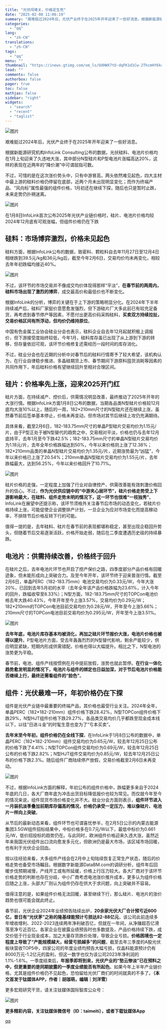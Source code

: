 ```yaml
---
title: "光伏闯难关，价格定生死"
date: "2025-02-08 11:06:19"
summary: "艰难挺过2024年后，光伏产业终于在2025年开年迎来了一些好消息。根据新能源研究机构InfoLin..."
categories:
  - "qq"
lang:
  - "zh-CN"
translations:
  - "zh-CN"
tags:
  - "qq"
menu: ""
thumbnail: "https://inews.gtimg.com/om_ls/OdHWX7tO-dqFK1d1Cw-2ThcmHY6k4Kwv5oecD-Wb7ExUwAA_640360/0"
lead: ""
comments: false
authorbox: false
pager: true
toc: false
mathjax: false
sidebar: "right"
widgets:
  - "search"
  - "recent"
  - "taglist"
---
```


![图片](https://inews.gtimg.com/om_bt/O310LxGpjVpdK7dQMOEfGxcwjpovI-90HCFMgXoxF1uIsAA/1000)

艰难挺过2024年后，光伏产业终于在2025年开年迎来了一些好消息。

根据新能源研究机构InfoLink Consulting公布的数据，光伏硅料、电池片价格均在1月上旬迎来了久违地大涨，其中部分N型硅片和P型电池片涨幅高达20%，这样的表现在近两年的“降价潮”中可谓屈指可数。

不过，可惜的是在这次涨价势头中，只有中游冒高，两头依然难见起色，四大主材中最上游的硅料价格仍停留在底部，近两个月未出现明显变化；而作为终端产品、“风向标”属性最强的组件价格，1月初还在继续下探，随后也只是暂时止跌，未来走势仍扑朔迷离。

![图片](https://inews.gtimg.com/om_bt/OCldxOS_h5M7-hGcxoTxUb7RaEqUW0iUGyqnSXPczENIcAA/641)

在1月8日InfoLink首次公布2025年光伏产业链价格时，硅片、电池片价格均较2024年12月底有可观涨幅，但组件价格仍在下跌

**硅料：市场博弈激烈，价格未见起色**
--------------------

硅料方面，根据InfoLink公布的数据，致密料、颗粒料自去年11月27日至12月4日相继跌到39.5元/kg和36元/kg后，截至今年2月6日，交易均价均未再变化，相较去年年初跌幅均接近40%。

![图片](https://inews.gtimg.com/om_bt/Ox5a7AZxyeoeTuw9_fX1XCM_N1kQ_YAtjG19HLGtN0LysAA/641)

不过，该环节的市场交易并不像成交均价体现得那样“平淡”，**在春节前的两周内，硅料市场出现了激烈的博弈**，成交最高价和最低价也不断变化。

根据InfoLink的分析，博弈的关键在于上下游的策略明显分化。在2024年下半年持续减产后，硅料厂家挺价意愿愈发强烈，但下游硅片厂大多此前已有较充足备货，再考虑到春节停产等因素，不愿付出更高价码采购硅料，**买卖双方持续拉扯，交易价格区间有所浮动，但均价仍维持原位**。

中国有色金属工业协会硅业分会也表示，硅料企业自去年12月起就积极上调报价，但下游接受度始终较低，今年1月，硅料库存虽已出现了从上游到下游的转移，但存量依旧可观，该环节价格修复还需经历一段时间的库存消化。

不过，硅业分会也在近期的分析中对春节后的硅料行情寄予了较大希望，该机构认为，在行业自律稳步推进、多晶硅期货上市、春节期间下游原料囤货消耗等因素的共同作用下，年后硅料价格有望继续回升至相对合理区间。

**硅片：价格率先上涨，迎来2025开门红**
-----------------------

硅片方面，在持续减产、控价后，供需情况明显改善，最终推动了2025年开年的大涨行情。根据InfoLink方面1月8日公布的数据，当期各品类N型硅片价格较12月底均大涨10%以上，随后的一周，182\*210mm尺寸的N型硅片还在继续上涨，虽然春节前后签单基本停止，价格未再变动，但市场对其节后继续上攻仍充满期待。

具体来看，截至2月6日，182-183.75mm尺寸的单晶P型硅片交易均价为1.15元/片，由于P型正处于被N型替代的趋势之中，交易相对平淡，价格也仍与去年12月底持平，去年1月至今下跌42.5%；182-183.75mm尺寸的单晶N型硅片交易均价为1.18元/片，去年全年价格跌幅达到50%，今年以来价格则上涨了12.38%；182\*210mm品类的单晶N型硅片交易均价为1.35元/片，近期涨势最为“凶猛”，今年以来价格已上涨了20.54%；210mm单晶N型硅片交易均价为1.55元/片，去年跌幅最大，达到56.25%，今年以来价格回升了10.71%。

![图片](https://inews.gtimg.com/om_bt/OTfwEM028HC48lM0q8IU2-Ee0vahj28fN7XyQvzUrpigwAA/641)

硅片价格的走强，一定程度上加强了行业对自律控产、供需改善能有效刺激价格回升的信心。不过，**作为光伏供应链中的“中游夹心层环节”，硅片价格走势受上下游影响最大，在硅料、组件走势未明的情况下，这一环节也很难“一枝独秀”**。InfoLink在展望中还提示称，该环节须格外关注春节后市场的动态变化，若硅片价格持续上涨，可能促使企业调整排产计划，一旦企业为应对市场变化而提高稼动率，不排除节后价格反转下行的可能。

值得一提的是，去年硅料、硅片在春节前的表现都堪称稳定，甚至出现企稳回升势头，但随着节后交易逐渐活跃，价格开始走弱，随后在二季度遭遇历史级的持续暴跌。

**电池片：供需持续改善，价格终于回升**
---------------------

在硅片之后，去年电池片环节也开启了控产保价之路，四季度部分产品价格有回暖迹象，但未能形成向上突破合力。及至今年开年，该环节终于迎来普涨行情。截至2月6日，单晶PERC（182-183.75mm）电池交易均价为0.33元/W，今年大涨20%，已回到去年5月初的水平（去年全年该产品价格跌幅为23.61%，计入今年的回升，跌幅收窄至8.33%）；N型方面，182-183.75mm尺寸的TOPCon电池价格去年大跌40.43%，今年开年至今上涨3.57%，交易均价为0.29元/W；182\*210mm的TOPCon电池目前交易均价为0.28元/W，开年至今上涨5.66%；210mm尺寸的TOPCon电池目前交易均价为0.295元/W，开年至今上涨3.51%。

![图片](https://inews.gtimg.com/om_bt/O3s94oyCQzON7te_gHo81IlsKQNKSbK4bsg98hIQb5uUoAA/641)

**去年年底，电池片库存基本均被消化，再加之硅片环节报价大涨，电池片价格也被得以提升**。P型电池片方面，受去年轰轰烈烈的N型替代影响，剩余产能较少，供应明显紧缺，短期内形成供需错配，价格也得以大幅提升。相比之下，N型电池的涨势更为平稳。

春节前，电池、组件产线按惯例在月中提前放假，涨势也就此暂停。**在行业一体化趋势愈发明显的情况下，电池片与组件的绑定也日益加深，对于节后电池片价格能否继续上行，最终还需看组件的“脸色”**。

**组件：光伏最难一环，年初价格仍在下探**
----------------------

组件是光伏产业链中最重要的终端产品，其价格也最受行业关注。2024年全年，单晶PERC（182\*182-210mm）组件价格下跌28.42%，N型TOPCon组件价格下跌29%，N型HJT组件价格下跌29.27%，各品类交易均价几乎都跌至现金成本线以下，以往“日进斗金”的时髦生意也变为了“亏本买卖”。

**去年末至今年初，组件价格仍在全线下探**，在InfoLink于1月8日公布的数据中，单晶PERC（182\*182-210mm）组件交易均价为0.65元/W，较去年12月25日公布的价格下跌了4.41%；N型TOPCon组件交易均价为0.69元/W，较去年12月25日公布的价格下跌2.82%；N型HJT组件交易均价为0.85元/W，较去年12月25日公布的价格下跌2.3%。随后组件厂商陆续停产放假，交易价格截至2月6日未再变动。

![图片](https://inews.gtimg.com/om_bt/OZoczgzxKT3u7zPQck8nIAFoXsCob5HZaYUEG3tPjAp6sAA/641)

不过，根据InfoLink方面的解释，年初公布的组件价格中，跌幅更多来自于2024年底的几日，各大厂商年底为冲击出货目标降低报价也较为常见。而仅就今年至今的情况来说，组件现货市场价格变化并不大。硅业分会方面则表示，**组件环节进入一月装机淡季叠加前期库存偏高的情况，价格仍承受一定压力，难以像硅片、电池片一样向上突破**。

从节后的最新动态来看，组件环节也可谓喜忧参半，在2月5日公示的内蒙古能源集团3.5GW组件招标结果中，中标价格多在0.7元/W以下，最低中标价为0.661元/W，低价招投标的趋势仍在。与此同时，欧洲组件价格迎来久违大涨，虽然近年来我国光伏组件出口流向愈发多元化，但欧洲仍是最大市场，该区域市场回暖，也有利于光伏企业回血。

按以往经验来看，大多组件产线会在2月中上旬陆续恢复正常生产状态，随后的价格走势也备受市场瞩目。根据数字新能源DataBM.com的调研分析，组件年后回暖步伐预期减慢，产线开工或有所延缓，价格上行压力较大。各大厂商对于该环节价格走势的判断也存在分歧，中小厂商考虑电池涨价推升成本，更多认为组件价格应随之上涨，头部大厂则认为组件仍存在供大于求问题，向上突破并不容易。

值得注意的是，如果组件价格无法回暖，甚至继续下行，那么硅片、电池片的涨价趋势也很可能会就此终止。

春节前，光伏企业2024年业绩预告陆续出炉，**20余家光伏大厂合计预亏近600亿，昔日有“光伏茅”之称的隆基绿能预计亏损达82-88亿元**，该公司此前连续多年增收增利、2022-2023连续两年净利破百亿，但就在一年间，从净赚超百亿滑落至净亏近百亿。各家企业在披露业绩预告时也多数提及，产品价格持续下跌，成交价低于行业现金成本，加之大量存货跌价处理，导致企业亏损。**价格困境也一定程度上导致了“产能规模越大，经营亏损越多”的问题**，截至去年三季度的A股光伏板块营收TOP5中，四家公司的年度业绩均预告大幅亏损，仅晶科能源预计仍有8000万元-1.2亿元的盈利，但这一数字也仅为该公司2023年净利润的1.1%-1.6%。一季度结束后，**年报季即将到来，光伏产业的“愁云惨淡”已在预料之中，但更重要的是同期披露的一季度业绩能否有所起色**。如果今年上半年产业链价格，尤其是组件价格仍不见起色，恐怕留给光伏厂商们的时间就真的不多了。**（本文首发****于****钛媒体APP，作者｜****胡珈萌****，编辑｜****刘洋雪****）**

更多宏观研究干货，请关注钛媒体国际智库公众号：

![图片](https://inews.gtimg.com/om_bt/ONwIhuM1Xb5tETOha_2pE7epmvXndYs1JG3PopEDTSHP0AA/641)

**更多精彩内容，关注钛媒体微信号（ID：taimeiti），或者下载钛媒体App**

[qq](https://new.qq.com/rain/a/20250208A0329K00)
